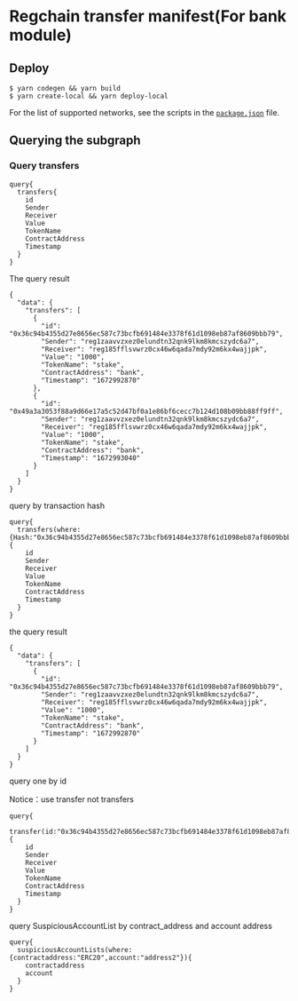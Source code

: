 # Regchain transfer manifest(For bank module)



## Deploy


```shell
$ yarn codegen && yarn build
$ yarn create-local && yarn deploy-local

```

For the list of supported networks, see the scripts in the [`package.json`](package.json) file.

## Querying the subgraph

### Query transfers
```
query{
  transfers{
    id
    Sender
    Receiver
    Value
    TokenName
    ContractAddress
    Timestamp
  }
}
```
The query result

```
{
  "data": {
    "transfers": [
      {
        "id": "0x36c94b4355d27e8656ec587c73bcfb691484e3378f61d1098eb87af8609bbb79",
        "Sender": "reg1zaavvzxez0elundtn32qnk9lkm8kmcszydc6a7",
        "Receiver": "reg185fflsvwrz0cx46w6qada7mdy92m6kx4wajjpk",
        "Value": "1000",
        "TokenName": "stake",
        "ContractAddress": "bank",
        "Timestamp": "1672992870"
      },
      {
        "id": "0x49a3a3053f88a9d66e17a5c52d47bf0a1e86bf6cecc7b124d108b09bb88ff9ff",
        "Sender": "reg1zaavvzxez0elundtn32qnk9lkm8kmcszydc6a7",
        "Receiver": "reg185fflsvwrz0cx46w6qada7mdy92m6kx4wajjpk",
        "Value": "1000",
        "TokenName": "stake",
        "ContractAddress": "bank",
        "Timestamp": "1672993040"
      }
    ]
  }
}
```

query by transaction hash

```
query{
  transfers(where:{Hash:"0x36c94b4355d27e8656ec587c73bcfb691484e3378f61d1098eb87af8609bbb79"}){
    id
    Sender
    Receiver
    Value
    TokenName
    ContractAddress
    Timestamp
  }
}
```
the query result
```
{
  "data": {
    "transfers": [
      {
        "id": "0x36c94b4355d27e8656ec587c73bcfb691484e3378f61d1098eb87af8609bbb79",
        "Sender": "reg1zaavvzxez0elundtn32qnk9lkm8kmcszydc6a7",
        "Receiver": "reg185fflsvwrz0cx46w6qada7mdy92m6kx4wajjpk",
        "Value": "1000",
        "TokenName": "stake",
        "ContractAddress": "bank",
        "Timestamp": "1672992870"
      }
    ]
  }
}
```

query one  by id

Notice：use transfer not transfers
```
query{
  transfer(id:"0x36c94b4355d27e8656ec587c73bcfb691484e3378f61d1098eb87af8609bbb79"){
    id
    Sender
    Receiver
    Value
    TokenName
    ContractAddress
    Timestamp
  }
}
```

query SuspiciousAccountList by contract_address and account address

```
query{
  suspiciousAccountLists(where:{contractaddress:"ERC20",account:"address2"}){
    contractaddress
    account
  }
}
```
